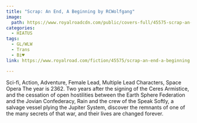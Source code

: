 ```yaml
---
title: "Scrap: An End, A Beginning by RCWolfgang"
image:
  path: https://www.royalroadcdn.com/public/covers-full/45575-scrap-an-end-a-beginning.jpg
categories:
  - HIATUS
tags:
  - GL/WLW
  - Trans
  - Bi♥
link: https://www.royalroad.com/fiction/45575/scrap-an-end-a-beginning

---
```

Sci-fi, Action, Adventure, Female Lead, Multiple Lead Characters, Space Opera
The year is 2362. Two years after the signing of the Ceres Armistice, and the cessation of open hostilities between the Earth Sphere Federation and the Jovian Confederacy, Rain and the crew of the Speak Softly, a salvage vessel plying the Jupiter System, discover the remnants of one of the many secrets of that war, and their lives are changed forever.